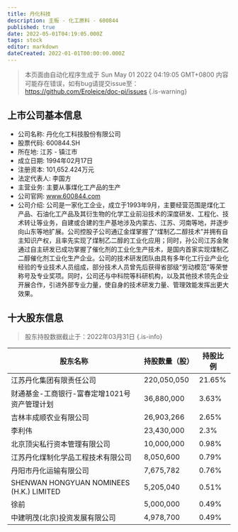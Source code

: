 ```yaml
---
title: 丹化科技
description: 主板 - 化工原料 - 600844
published: true
date: 2022-05-01T04:19:05.000Z
tags: stock
editor: markdown
dateCreated: 2022-01-01T00:00:00.000Z
---
```


> 本页面由自动化程序生成于 Sun May 01 2022 04:19:05 GMT+0800
> 内容可能存在错误，如有bug请提交issue至：https://github.com/Eroleice/doc-pi/issues
{.is-warning}

## 上市公司基本信息
- 公司名称: 丹化化工科技股份有限公司
- 股票代码: 600844.SH
- 所在地: 江苏 - 镇江市
- 成立日期: 1994年02月17日
- 注册资本: 101,652.424万元
- 法定代表人: 李国方
- 主营业务: 主要从事煤化工产品的生产
- 公司官网: www.600844.com
- 公司介绍: 公司是一家化工企业，成立于1993年9月，主要经营范围是煤化工产品、石油化工产品及其衍生物的化学工业前沿技术的深度研发、工程化、技术转让等业务，自建或合建的生产基地涉及内蒙古、江苏、河南等地，并逐步向山东等地扩展。公司控股子公司通辽金煤掌握了“煤制乙二醇技术”并拥有自主知识产权，且率先实现了煤制乙二醇的工业化应用；同时，孙公司江苏金聚通过自主研发已成功掌握了催化剂的工业化生产技术，是国内首家实现煤制乙二醇催化剂工业化生产企业。公司的技术研发团队由具有多年化工行业产业化经验的专业技术人员组成，部分技术人员曾先后获得省部级“劳动模范”等荣誉称号及专业奖项。同时，公司还与中科院等科研机构，以及其他技术领先企业开展合作，引进外部专业力量，使自身的技术研发力量、管理效能发挥出更大效果。


## 十大股东信息
> 股东持股数据截止于：2022年03月31日
{.is-info}

| 股东名称 | 持股数量（股） | 持股比例 |
| --- | --- | --- |
| 江苏丹化集团有限责任公司 | 220,050,050 | 21.65% |
| 财通基金-工商银行-富春定增1021号资产管理计划 | 36,880,000 | 3.63% |
| 吉林丰成顺农业有限公司 | 26,903,266 | 2.65% |
| 李利伟 | 23,430,000 | 2.3% |
| 北京顶尖私行资本管理有限公司 | 10,000,000 | 0.98% |
| 江苏丹化煤制化学品工程技术有限公司 | 8,050,600 | 0.79% |
| 丹阳市丹化运输有限公司 | 7,675,782 | 0.76% |
| SHENWAN HONGYUAN NOMINEES (H.K.) LIMITED | 5,205,040 | 0.51% |
| 徐前 | 5,000,000 | 0.49% |
| 中建明茂(北京)投资发展有限公司 | 4,978,700 | 0.49% |




